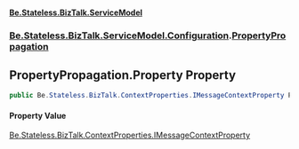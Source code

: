 #### [Be.Stateless.BizTalk.ServiceModel](README.md 'README')
### [Be.Stateless.BizTalk.ServiceModel.Configuration](Be.Stateless.BizTalk.ServiceModel.Configuration.md 'Be.Stateless.BizTalk.ServiceModel.Configuration').[PropertyPropagation](PropertyPropagation.md 'Be.Stateless.BizTalk.ServiceModel.Configuration.PropertyPropagation')

## PropertyPropagation.Property Property

```csharp
public Be.Stateless.BizTalk.ContextProperties.IMessageContextProperty Property { set; }
```

#### Property Value
[Be.Stateless.BizTalk.ContextProperties.IMessageContextProperty](https://docs.microsoft.com/en-us/dotnet/api/Be.Stateless.BizTalk.ContextProperties.IMessageContextProperty 'Be.Stateless.BizTalk.ContextProperties.IMessageContextProperty')